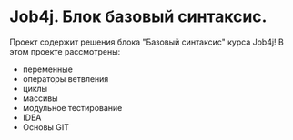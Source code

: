 # Job4j. Блок базовый синтаксис.
Проект содержит решения блока "Базовый синтаксис" курса Job4j!
В этом проекте рассмотрены: 
- переменные
- операторы ветвления
- циклы
- массивы
- модульное тестирование
- IDEA
- Основы GIT